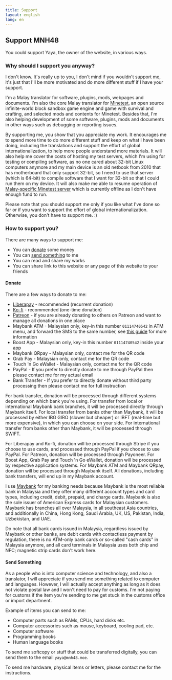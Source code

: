 ```yaml
---
title: Support
layout: english
lang: en
---
```


## Support MNH48

You could support Yaya, the owner of the website, in various ways.


### Why should I support you anyway?

I don't know. It's really up to you, I don't mind if you wouldn't support me, it's just that I'll be more motivated and do more different stuff if I have your support.

I'm a Malay translator for software, plugins, mods, webpages and documents. I'm also the core Malay translator for [Minetest](https://www.minetest.net/), an open source infinite-world block sandbox game engine and game with survival and crafting, and selected mods and contents for Minetest. Besides that, I'm also helping development of some software, plugins, mods and documents in other ways such as debugging or reporting issues.

By supporting me, you show that you appreciate my work. It encourages me to spend more time to do more different stuff and keep on what I have been doing, including the translations and support the effort of global internationalization, to help more people understand more materials. It will also help me cover the costs of hosting my test servers, which I'm using for testing or compiling software, as no one cared about 32-bit Linux computers anymore and my main device is an old netbook from 2010 that has motherboard that only support 32-bit, so I need to use that server (which is 64-bit) to compile software that I want for 32-bit so that I could run them on my device. It will also make me able to resume operation of [Malay-specific Minetest server](https://sv.mnh48.com/) which is currently offline as I don't have enough fund to run.

Please note that you should support me only if you like what I've done so far or if you want to support the effort of global internationalization. Otherwise, you don't have to support me. :)


### How to support you?

There are many ways to support me:
* You can [donate](#donate) some money
* You can [send something](#send-something) to me
* You can read and share my works
* You can share link to this website or any page of this website to your friends


#### Donate

There are a few ways to donate to me:
* [Liberapay](https://liberapay.com/mnh48/) - recommended (recurrent donation)
* [Ko-fi](https://ko-fi.com/mnh48) - recommended (one-time donation)
* [Patreon](https://www.patreon.com/mnh48) - if you are already donating to others on Patreon and want to manage all donations in one place
* Maybank ATM - Malaysian only, key-in this number `01114740542` in ATM menu, and forward the SMS to the same number, see [this guide](https://www.soyacincau.com/2014/01/27/forgot-to-bring-your-wallet-withdraw-or-send-cash-with-maybank2u-cardless-withdrawal/) for more information
* Boost App - Malaysian only, key-in this number `01114740542` inside your app
* Maybank QRpay - Malaysian only, contact me for the QR code
* Grab Pay - Malaysian only, contact me for the QR code
* Touch 'n Go eWallet - Malaysian only, contact me for the QR code
* PayPal - If you prefer to directly donate to me through PayPal then please contact me for my actual email
* Bank Transfer - If you prefer to directly donate without third party processing then please contact me for full instruction

For bank transfer, donation will be processed through different systems depending on which bank you're using. For transfer from local or international Maybank bank branches, it will be processed directly through Maybank itself. For local transfer from banks other than Maybank, it will be processed by either IBG GIRO (slower but cheaper) or IBFT (real-time but more expensive), in which you can choose on your side. For international transfer from banks other than Maybank, it will be processed through SWIFT.

For Liberapay and Ko-fi, donation will be processed through Stripe if you choose to use cards, and processed through PayPal if you choose to use PayPal. For Patreon, donation will be processed through Payoneer. For Boost App, Grab Pay and Touch 'n Go eWallet, donation will be processed by respective application systems. For Maybank ATM and Maybank QRpay, donation will be processed through Maybank itself. All donations, including bank transfers, will end up in my Maybank account.

I use [Maybank](https://en.wikipedia.org/wiki/Maybank) for my banking needs because Maybank is the most reliable bank in Malaysia and they offer many different account types and card types, including credit, debit, prepaid, and charge cards. Maybank is also the sole issuer of American Express cards for Malaysian customers. Maybank has branches all over Malaysia, in all southeast Asia countries, and additionally in China, Hong Kong, Saudi Arabia, UK, US, Pakistan, India, Uzbekistan, and UAE.

Do note that all bank cards issued in Malaysia, regardless issued by Maybank or other banks, are debit cards with contactless payment by regulation, there is no ATM-only bank cards or so-called "cash cards" in Malaysia anymore, and all card terminals in Malaysia uses both chip and NFC; magnetic strip cards don't work here.


#### Send Something

As a people who is into computer science and technology, and also a translator, I will appreciate if you send me something related to computer and languages. However, I will actually accept anything as long as it does not violate postal law and I won't need to pay for customs. I'm not paying for customs if the item you're sending to me get stuck in the customs office or import department.

Example of items you can send to me:
* Computer parts such as RAMs, CPUs, hard disks etc.
* Computer accessories such as mouse, keyboard, cooling pad, etc.
* Computer software
* Programming books
* Human language books

To send me softcopy or stuff that could be transferred digitally, you can send them to the email `yaya@mnh48.moe`.

To send me hardware, physical items or letters, please contact me for the instructions.


